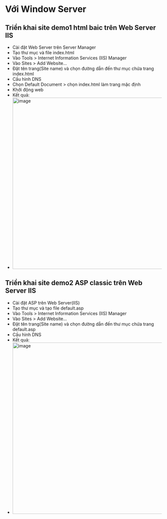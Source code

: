 # Với Window Server
## Triển khai site demo1 html baic trên Web Server IIS
- Cài đặt Web Server trên Server Manager
- Tạo thư mục và file index.html
- Vào Tools > Internet Information Services (IIS) Manager
- Vào Sites > Add Website...
- Đặt tên trang(Site name) và chọn đường dẫn đến thư mục chứa trang index.html
- Cấu hình DNS
- Chọn Default Document > chọn index.html làm trang mặc định
- Khởi động web
- Kết quả:
- <img src="https://github.com/user-attachments/assets/8d1ebe2a-e9dc-40b7-9511-f4366891902e" alt="image" width="550"/>
## Triển khai site demo2 ASP classic trên Web Server IIS
- Cài đặt ASP trên Web Server(IIS)
- Tạo thư mục và tạo file default.asp
- Vào Tools > Internet Information Services (IIS) Manager
- Vào Sites > Add Website...
- Đặt tên trang(Site name) và chọn đường dẫn đến thư mục chứa trang default.asp
- Cấu hình DNS
- Kết quả:
- <img src="https://github.com/user-attachments/assets/8006d034-b6e4-4c2b-b3ac-873086341921" alt="image" width="550"/>




